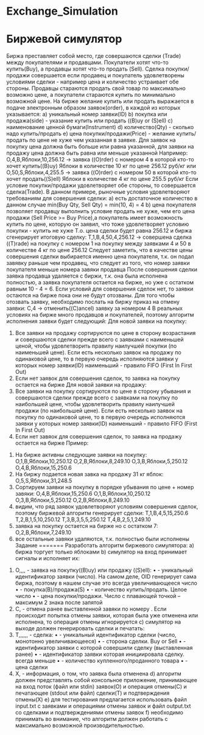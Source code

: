 # Exchange_Simulation

Биржевой симулятор
==================
Биржа преставляет собой место, где совершаются сделки (Trade) между
покупателями и продавцами. Покупатели хотят что-то купить(Buy), а продавцы хотят
что-то продать (Sell). Сделка покупки/продажи совершается если продавец и
покупатель удовлетворены условиями сделки - например цена и количество устраивает
обе стороны.
Продавцы стараются продать свой товар по максимально возможно цене, а
покупатели стараются купить по минимально возможной цене. На бирже желание купить
или продать выражается в подаче электронным образом заявок(order), в каждой из
которых указывается:
a) уникальный номер заявки(ID)
b) покупка или продажа(side) - указание купить или продать ((B)uy or (S)ell)
c) наименование ценной бумаги(Instrument)
d) количество(Qty) - сколько надо купить/продать
e) цена покупки/продажи(Price) - желание купить/продать по цене не хуже чем
указанная в заявке. Для заявок на покупку цена должна быть больше или равна
указанной, для заявки на продажу цена должна быть равна или меньше указанной
Например:
O,4,B,Яблоки,10,256.12 -> заявка ((O)rder) с номером 4 в которой кто-то хочет
купить((B)uy) Яблоки в количестве 10 кг по цене 256.12 руб/кг
или
O,50,S,Яблоки,4,255.5 -> заявка ((O)rder) с номером 50 в которой кто-то хочет
продать((S)ell) Яблоки в количестве 4 кг по цене 255.5 руб/кг
Если условие покупки/продажи удовлетворяет обе стороны, то совершается
сделка(Trade). В данном примере, рыночные условия удовлетворяют требованиям для
совершения сделки:
a) есть достаточное количество в данном случае min(Buy Qty, Sell Qty) = min(10,
4) = 4
b) цена покупателя позволяет продавцу выполнить условие продать не хуже, чем его
цена продажи (Sell Price >= Buy Price),а покупатель имеет возможность купить
по цене, которую он заявил, что тоже удовлетворяет условию покупки - купить
не хуже
Т.о. цена сделки будет равна 256.12 и биржа сгенерирует итоговую сделку:
T,1,B,4,50,4,256.12 -> совершена сделка ((T)rade) на покупку с номером 1 на покупку
между заявками 4 и 50 в количестве 4 кг по цене 256.12
Следует заметить, что в качестве цены совершения сделки выбирается именно
цена покупателя, т.к. он подал завявку раньше чем продавец, что следует из того,
что номер заявки покупателя меньше номера завяки продавца
После совершения сделки заявка продавца удаляется с биржи, т.к. она была
исполнена полностью, а заявка покупателя остается на бирже, но уже c остатком
равным 10 - 4 = 6. Если условий для совершения сделок нет, то заявки остаются на
бирже пока они не будут отозваны. Для того чтобы отозвать заявку, необходимо
послать на биржу приказ на отмену заявки:
С,4 -> отменить((C)ancel) заявку за номером 4
В реальных условиях на бирже много продавцов и покупателей, поэтому алгоритм
исполнения заявки будет следующий:
Для новой заявки на покупку:
1) Все заявки на продажу сортируются по цене в сторону возрастания и совершаются
сделки прежде всего с заявками с наименьшей ценой, чтобы удовлетворить
правилу наилучшей покупки (по наименьшей цене). Если есть несколько заявок на
продажу по одинаковой цене, то в первую очередь исполняются заявки у которых
номер заявки(ID) наименьший - правило FIFO (First In First Out)
2) Если нет заявок для совершения сделок, то заявка на покупку остается на бирже
Для новой заявки на продажу:
1) Все заявки на покупку сортируются по цене в сторону убывания и совершаются
сделки прежде всего с заявками на покупку по наибольшей цене, чтобы
удовлетворить правилу наилучшей продажи (по наибольшей цене). Если есть
несколько заявок на покупку по одинаковой цене, то в первую очередь
исполняются заявки у которых номер заявки(ID) наименьший - правило FIFO
(First In First Out)
2) Если нет завяок для совершения сделок, то заявка на продажу остается на бирже
Пример:
1. На бирже активны следующие заявки на покупку:
О,1,B,Яблоки,10,250.12
О,2,B,Яблоки,8,249.10
О,3,B,Яблоки,5,250.12
О,4,B,Яблоки,15,250.6
2. На биржу подается новая завка на продажу 31 кг яблок:
O,5,S,Яблоки,31,248.5
3. Сортируем заявки на покупку в порядке убывания по цене + номер завяки:
О,4,B,Яблоки,15,250.6
О,1,B,Яблоки,10,250.12
О,3,B,Яблоки,5,250.12
О,2,B,Яблоки,8,249.10
4. видим, что ряд заявок удовлетворяют условиям совершения сделок, поэтому
биржевой алгоритм генерирует сделки:
T,1,B,4,5,15,250.6
T,2,B,1,5,10,250.12
T,3,B,3,5,5,250.12
T,4,B,2,5,1,249.10
5. заявка на покупку остается на бирже но с остатком 7:
O,2,B,Яблоки,7,249.10
6. все остальные завяки удаляются, т.к. полностью были исполнены
Задание
=======
Разработать алгоритм биржевого симулятора:
a) биржа торгует только яблоками
b) симулятор на вход принимает сигналы и исполняет их:
1) O,<OID>,<Side>,<Qty>,<Price> - заявка на покупку((B)uy) или продажу
((S)ell):
• <OID> - уникальный идентификатор заявки (число). На самом деле, OID
генерирует сама биржа, поэтому в нашем случае это всегда
увеличивающееся число
• <Side> - покупка(B)/продажа(S)
• <Qty> - количество купить/продать. Целое число
• <Price> - цена покупки/продажи. Число с плавающей точкой – максимум 2
знака после запятой
2) C,<OID> - отмена ранее выставленной завяки по номеру <OID>. Если
происходит попытка отмены заявки, которая была уже отменена или исполнена,
то операция отмены игнорируется
c) симулятор на выходе должен генерировать сделки и печатать:
1) T,<ID>,<Side>,<OID1>,<OID2>,<Trade Qty>,<Trade Price> - сделка:
• <ID> - уникальный идентификатор сделки (число, монотонно
увеличивающееся)
• <Side> - сторона сделки. Buy or Sell
• <OID1> - идентификатор заявки с которой совершили сделку (выставленная
ранее)
• <OID2> - идентификатор заявки которая инициировала сделку. <OID1>
всегда меньше <OID2>
• <Trade Qty> - количество купленного/проданного товара
• <Trade Price> - цена сделки
2) X,<OID> - информация, о том, что заявка была отменена
d) алгоритм должен представлять собой консольное приложение, принимающее на вход
поток (файл или stdin) заявок(O) и операция отмены(C) и печатающее (stdout
или файл) сделки(T) и подтверждения отмены(X)
e) для тестирования предлагается использовать файл input.txt с заявками и
операциями отмены заявок и файл output.txt со сделками и подтверждениями
отмены заявок
f) необходимо принимать во внимание, что алгоритм должен работать с максимально
возможной производительностью.
